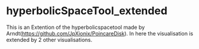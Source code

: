 # hyperbolicSpaceTool_extended
This is an Extention of the hyperbolicspacetool made by Arndt(https://github.com/JpXionix/PoincareDisk). In here the visualisation is extended by 2 other visualisations.
